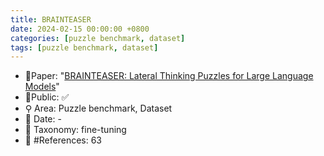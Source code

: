 ```yaml
---
title: BRAINTEASER
date: 2024-02-15 00:00:00 +0800
categories: [puzzle benchmark, dataset]
tags: [puzzle benchmark, dataset]
---
```


- 📙Paper: "[BRAINTEASER: Lateral Thinking Puzzles for Large Language Models](https://www.researchgate.net/publication/374846461_BRAINTEASER_Lateral_Thinking_Puzzles_for_Large_Language_Models)"
- 🔑Public: ✅
- ⚲ Area: Puzzle benchmark, Dataset
- 📅 Date: -
- 🔎 Taxonomy: fine-tuning
- 📝 #References: 63
